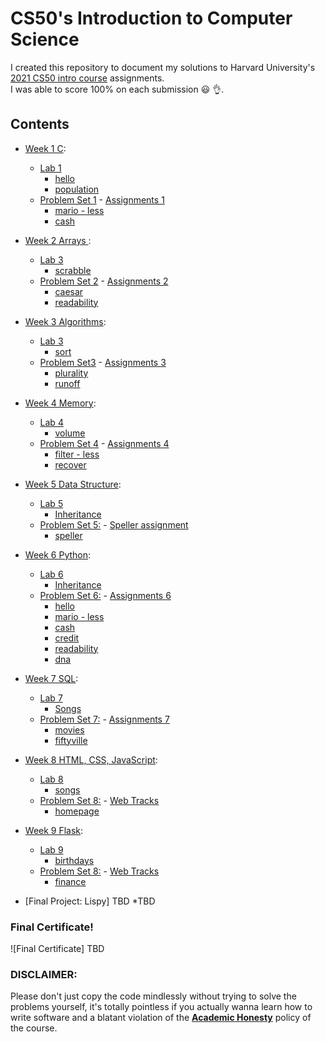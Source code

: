 # CS50's Introduction to Computer Science
I created this repository to document my solutions to Harvard University's <a href='https://www.edx.org/course/cs50s-introduction-to-computer-science'>2021 CS50 intro course</a> assignments.<br>
I was able to score 100% on each submission 😃 👌.


## Contents
* <a href= 'https://cs50.harvard.edu/x/2021/weeks/1/'>Week 1 C</a>:
   - <a href='https://cs50.harvard.edu/x/2021/labs/1/'>Lab 1</a>
     * [hello](/week01-C/lab1/hello/)
     * [population](/week01-C/lab1/population/)
   - [Problem Set 1](/week01-C/pset1/) - <a href='https://cs50.harvard.edu/x/2021/psets/1/'> Assignments 1</a>
     * [mario - less](/week01-C/pset1/mario/)
     * [cash](/week01-C/pset1/cash/)


* <a href= 'https://cs50.harvard.edu/x/2021/weeks/2/'> Week 2 Arrays </a>:
   - <a href='https://cs50.harvard.edu/x/2021/labs/2/'>Lab 3</a>
     * [scrabble](/week02-Arrays/lab2/)
   - [Problem Set 2](/week02-Arrays/pset2) - <a href='https://cs50.harvard.edu/x/2021/psets/2/'> Assignments 2</a> 
     * [caesar](/week02-Arrays/pset2/caesar/)
     * [readability](/week02-Arrays/pset2/readability/)
     
     
* <a href= 'https://cs50.harvard.edu/x/2021/weeks/3/'> Week 3 Algorithms</a>:
   - <a href='https://cs50.harvard.edu/x/2021/labs/3/'>Lab 3</a>
     * [sort](/week03-Algorithms/lab3/)
   - [Problem Set3](/week03-Algorithms/pset3/) - <a href='https://cs50.harvard.edu/x/2021/psets/3/'> Assignments 3</a> 
     * [plurality](/week03-Algorithms/pset3/plurality/)
     * [runoff](/week03-Algorithms/pset3/runoff/)
   

* <a href= 'https://cs50.harvard.edu/x/2021/weeks/4/'> Week 4 Memory</a>:
   - <a href='https://cs50.harvard.edu/x/2021/labs/3/'>Lab 4</a>
      * [volume](/week04-Memory/lab4/)
   - [Problem Set 4](/week04-Memory/pset4/) - <a href='https://cs50.harvard.edu/x/2021/psets/4/'> Assignments 4</a> 
     * [filter - less](/week04-Memory/pset4/filter)
     * [recover](/week04-Memory/pset4/recover)


* <a href= 'https://cs50.harvard.edu/x/2021/weeks/5/'>Week 5 Data Structure</a>:
   - <a href='https://cs50.harvard.edu/x/2021/labs/5/'>Lab 5</a>
      * [Inheritance](/week05-DataStructure/Lab5/)
   - [Problem Set 5:](/week05-DataStructure/pset5/) - <a href='https://cs50.harvard.edu/x/2021/psets/5/speller/'> Speller assignment</a>
     * [speller](/week05-DataStructure/pset5/speller/)


* <a href= 'https://cs50.harvard.edu/x/2021/weeks/6/'>Week 6 Python</a>:
   - <a href='https://cs50.harvard.edu/x/2021/labs/6/'>Lab 6</a>
      * [Inheritance](/week06-Python/lab6/)
   - [Problem Set 6:](/week06-Python/pset6/) - <a href='https://cs50.harvard.edu/x/2021/psets/6/'> Assignments 6</a>
     * [hello](/week06-Python/pset6/hello/)
     * [mario - less](/week06-Python/pset6/mario/)
     * [cash](/week06-Python/pset6/cash/)
     * [credit](/week06-Python/pset6/credit/)
     * [readability](/week06-Python/pset6/readability/)
     * [dna](/week06-Python/pset6/dna/)


* <a href= 'https://cs50.harvard.edu/x/2021/weeks/7/'>Week 7 SQL</a>:
   - <a href='https://cs50.harvard.edu/x/2021/labs/7/'>Lab 7</a>
     * [Songs](/week07-SQL/lab7/)
   - [Problem Set 7:](/week07-SQL/pset7/) - <a href='https://cs50.harvard.edu/x/2021/psets/7/'> Assignments 7</a>
     * [movies](/week07-SQL/pset7/movies/)
     * [fiftyville](/week07-SQL/pset7/fiftyville/)


* <a href= 'https://cs50.harvard.edu/x/2021/weeks/8/'>Week 8 HTML, CSS, JavaScript</a>:
   - <a href='https://cs50.harvard.edu/x/2021/labs/8/'>Lab 8</a>
     * [songs](/week08-Web/lab8/)
   - [Problem Set 8:](/week08-Web/pset8/) - <a href='https://cs50.harvard.edu/x/2021/psets/8/'> Web Tracks</a>
     * [homepage](/week08-Web/pset8/homepage/)


* <a href= 'https://cs50.harvard.edu/x/2021/weeks/9/'>Week 9 Flask</a>:
   - <a href='https://cs50.harvard.edu/x/2021/labs/9/'>Lab 9</a>
     * [birthdays](/week09-Flask/lab9)
   - [Problem Set 8:](/week09-Flask/pset9/) - <a href='https://cs50.harvard.edu/x/2021/psets/9/'> Web Tracks</a>
     * [finance](/week09-Flask/pset9/finance/)


 - [Final Project: Lispy] TBD
    *TBD
   
### Final Certificate!
![Final Certificate] TBD


### DISCLAIMER:
Please don't just copy the code mindlessly without trying to solve the problems yourself, it's totally pointless if you actually wanna learn how to write software and a blatant violation of the [**Academic Honesty**](https://docs.cs50.net/2016/fall/syllabus/cs50.html#academic-honesty) policy of the course.

